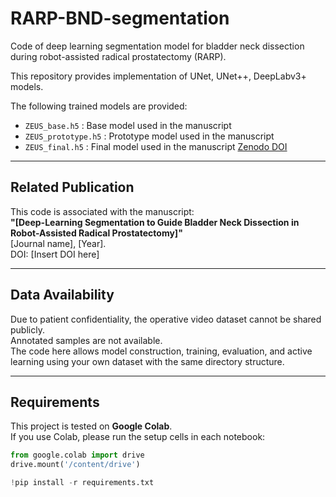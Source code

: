 # RARP-BND-segmentation
Code of deep learning segmentation model for bladder neck dissection  during robot-assisted radical prostatectomy (RARP).

This repository provides implementation of UNet, UNet++, DeepLabv3+ models. 

The following trained models are provided:

- `ZEUS_base.h5` : Base model used in the manuscript
- `ZEUS_prototype.h5` : Prototype model used in the manuscript
- `ZEUS_final.h5` : Final model used in the manuscript
[Zenodo DOI](https://doi.org/10.5281/zenodo.17010634)

---

## Related Publication
This code is associated with the manuscript:  
**"[Deep-Learning Segmentation to Guide Bladder Neck Dissection in Robot-Assisted Radical Prostatectomy]"**  
[Journal name], [Year].  
DOI: [Insert DOI here]

---

## Data Availability
Due to patient confidentiality, the operative video dataset cannot be shared publicly.  
Annotated samples are not available.  
The code here allows model construction, training, evaluation, and active learning 
using your own dataset with the same directory structure.

---

## Requirements

This project is tested on **Google Colab**.  
If you use Colab, please run the setup cells in each notebook:

```python
from google.colab import drive
drive.mount('/content/drive')

!pip install -r requirements.txt
